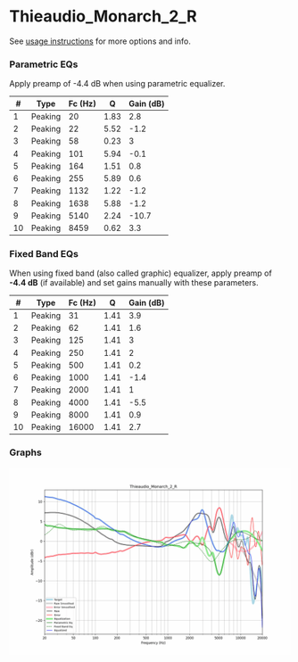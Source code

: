 # Thieaudio_Monarch_2_R
See [usage instructions](https://github.com/jaakkopasanen/AutoEq#usage) for more options and info.

### Parametric EQs
Apply preamp of -4.4 dB when using parametric equalizer.

|   # | Type    |   Fc (Hz) |    Q |   Gain (dB) |
|-----|---------|-----------|------|-------------|
|   1 | Peaking |        20 | 1.83 |         2.8 |
|   2 | Peaking |        22 | 5.52 |        -1.2 |
|   3 | Peaking |        58 | 0.23 |         3   |
|   4 | Peaking |       101 | 5.94 |        -0.1 |
|   5 | Peaking |       164 | 1.51 |         0.8 |
|   6 | Peaking |       255 | 5.89 |         0.6 |
|   7 | Peaking |      1132 | 1.22 |        -1.2 |
|   8 | Peaking |      1638 | 5.88 |        -1.2 |
|   9 | Peaking |      5140 | 2.24 |       -10.7 |
|  10 | Peaking |      8459 | 0.62 |         3.3 |

### Fixed Band EQs
When using fixed band (also called graphic) equalizer, apply preamp of **-4.4 dB** (if available) and set gains manually with these parameters.

|   # | Type    |   Fc (Hz) |    Q |   Gain (dB) |
|-----|---------|-----------|------|-------------|
|   1 | Peaking |        31 | 1.41 |         3.9 |
|   2 | Peaking |        62 | 1.41 |         1.6 |
|   3 | Peaking |       125 | 1.41 |         3   |
|   4 | Peaking |       250 | 1.41 |         2   |
|   5 | Peaking |       500 | 1.41 |         0.2 |
|   6 | Peaking |      1000 | 1.41 |        -1.4 |
|   7 | Peaking |      2000 | 1.41 |         1   |
|   8 | Peaking |      4000 | 1.41 |        -5.5 |
|   9 | Peaking |      8000 | 1.41 |         0.9 |
|  10 | Peaking |     16000 | 1.41 |         2.7 |

### Graphs
![](./Thieaudio_Monarch_2_R.png)
